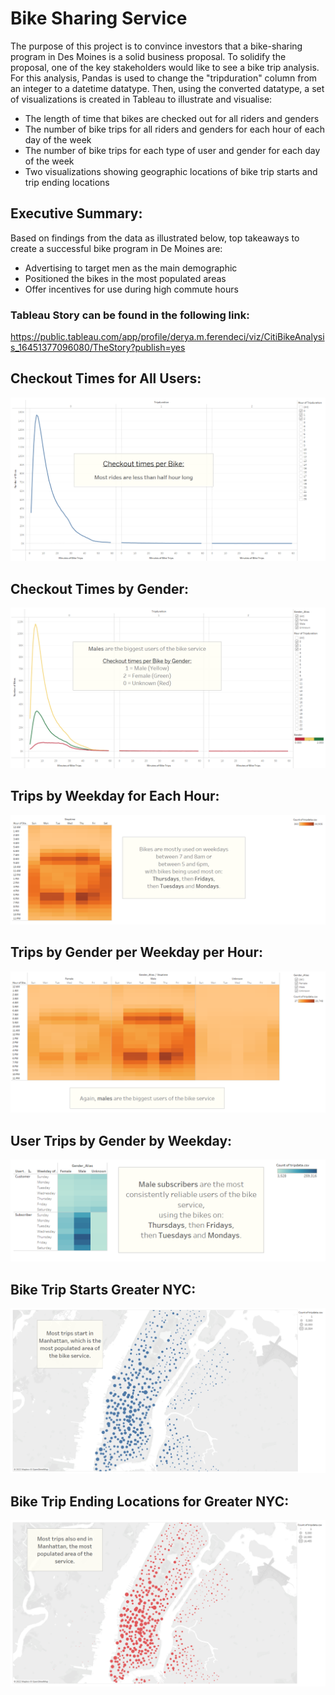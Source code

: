 # Bike Sharing Service

The purpose of this project is to convince investors that a bike-sharing program in Des Moines is a solid business proposal. To solidify the proposal, one of the key stakeholders would like to see a bike trip analysis. For this analysis, Pandas is used to change the "tripduration" column from an integer to a datetime datatype. Then, using the converted datatype, a set of visualizations is created in Tableau to illustrate and visualise:

- The length of time that bikes are checked out for all riders and genders
- The number of bike trips for all riders and genders for each hour of each day of the week
- The number of bike trips for each type of user and gender for each day of the week
- Two visualizations showing geographic locations of bike trip starts and trip ending locations

## Executive Summary:
Based on findings from the data as illustrated below, top takeaways to create a successful bike program in De Moines are:

- Advertising to target men as the main demographic
- Positioned the bikes in the most populated areas
- Offer incentives for use during high commute hours

### Tableau Story can be found in the following link:
https://public.tableau.com/app/profile/derya.m.ferendeci/viz/CitiBikeAnalysis_16451377096080/TheStory?publish=yes

## Checkout Times for All Users:
!["images/01_CheckoutTimesforUsers.png"](images/01_CheckoutTimesforUsers.png)

## Checkout Times by Gender:
!["images/02_CheckoutTimesforGender.png"](images/02_CheckoutTimesforGender.png)

## Trips by Weekday for Each Hour:
!["images/03_TripsbyWeekdayperEachHour.png"](images/03_TripsbyWeekdayperEachHour.png)

## Trips by Gender per Weekday per Hour:
!["images/04_TripsbyGenderWeekdayperHour.png"](images/04_TripsbyGenderWeekdayperHour.png)

## User Trips by Gender by Weekday:
!["images/05_UserTripsbyGenderbyWeekday.png"](images/05_UserTripsbyGenderbyWeekday.png)

## Bike Trip Starts Greater NYC:
!["images/06_BikeTripStartsManhattan.png"](images/06_BikeTripStartsManhattan.png)

## Bike Trip Ending Locations for Greater NYC:
!["images/07_BikeTripEndsManhattan.png"](images/07_BikeTripEndsManhattan.png)


